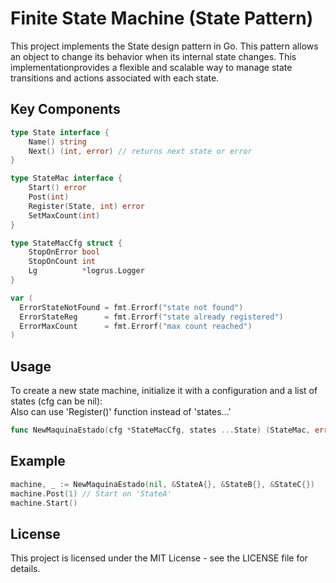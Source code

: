# Finite State Machine (State Pattern)

This project implements the State design pattern in Go. This pattern allows  
an object to change its behavior when its internal state changes. This  
implementationprovides a flexible and scalable way to manage state  
transitions and actions associated with each state.

## Key Components
  ```go
  type State interface {
      Name() string
      Next() (int, error) // returns next state or error
  }

  type StateMac interface {
      Start() error
      Post(int)
      Register(State, int) error
      SetMaxCount(int)
  }

  type StateMacCfg struct {
      StopOnError bool
      StopOnCount int
      Lg          *logrus.Logger
  }

  var (
    ErrorStateNotFound = fmt.Errorf("state not found")
    ErrorStateReg      = fmt.Errorf("state already registered")
    ErrorMaxCount      = fmt.Errorf("max count reached")
  )
  ```
## Usage

To create a new state machine, initialize it with a configuration and a list of states (cfg can be nil):  
Also can use 'Register()' function instead of 'states...'
```go
func NewMaquinaEstado(cfg *StateMacCfg, states ...State) (StateMac, error)
```
## Example
```go
machine, _ := NewMaquinaEstado(nil, &StateA{}, &StateB{}, &StateC{})
machine.Post(1) // Start on 'StateA'
machine.Start()
```
## License

This project is licensed under the MIT License - see the LICENSE file for details.
